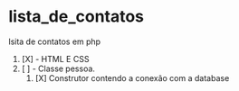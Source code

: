 # lista_de_contatos
lsita de contatos em php

1. [X] - HTML E CSS
1. [ ] - Classe pessoa.
    1. [X] Construtor contendo a conexão com a database

